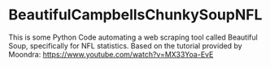 # BeautifulCampbellsChunkySoupNFL
This is some Python Code automating a web scraping tool called Beautiful Soup, specifically for NFL statistics.
Based on the tutorial provided by Moondra:
https://www.youtube.com/watch?v=MX33Yoa-EvE
